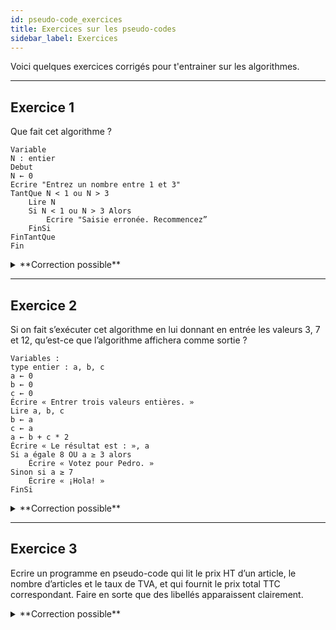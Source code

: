 ```yaml
---
id: pseudo-code_exercices
title: Exercices sur les pseudo-codes
sidebar_label: Exercices
---
```


Voici quelques exercices corrigés pour t'entrainer sur les algorithmes.

---

## Exercice 1 

Que fait cet algorithme ?

	Variable 
	N : entier
	Debut
	N ← 0
	Ecrire "Entrez un nombre entre 1 et 3"
	TantQue N < 1 ou N > 3
		Lire N
		Si N < 1 ou N > 3 Alors
			Ecrire "Saisie erronée. Recommencez”
		FinSi
	FinTantQue
	Fin

<details>
<summary>**Correction possible**</summary>

Cet algorithme demande à l’utilisateur un nombre compris entre 1 et 3 jusqu’à ce que la réponse convienne.

[Explications en video](lien_vers_la_video)
</details>

---
## Exercice 2


Si on fait s’exécuter cet algorithme en lui donnant en entrée les valeurs 3, 7 et 12, qu’est-ce que l’algorithme affichera comme sortie ?

	Variables :
	type entier : a, b, c
	a ← 0
	b ← 0
	c ← 0
	Écrire « Entrer trois valeurs entières. »
	Lire a, b, c
	b ← a
	c ← a
	a ← b + c * 2
	Écrire « Le résultat est : », a
	Si a égale 8 OU a ≥ 3 alors
		Écrire « Votez pour Pedro. »
	Sinon si a ≥ 7
		Écrire « ¡Hola! »
	FinSi

<details>
<summary>**Correction possible**</summary>

L'algorithme affichera :
	
	Le résultat est : 9
	Votez pour Pedro.

[Explications en video](lien_vers_la_video)
</details>


---
## Exercice 3


Ecrire un programme en pseudo-code qui lit le prix HT d’un article, le nombre d’articles et le taux de TVA, et qui fournit le prix total TTC correspondant. Faire en sorte que des libellés apparaissent clairement.

<details>
<summary>**Correction possible**</summary>
	
	Variables nb, pht, ttva, pttc en Numérique
	Début
	Ecrire « Entrez le prix hors taxes: »
	Lire pht
	Ecrire « Entrez le nombre d’articles: »
	Lire nb
	Ecrire « Entrez le taux de TVA: »
	Lire ttva
	pttc <- pht * nb * ttva
	Ecrire pttc

</details>




